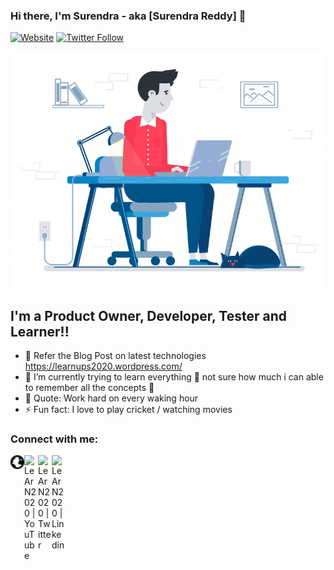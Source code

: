 ### Hi there, I'm Surendra - aka [Surendra Reddy] 👋

[![Website](https://img.shields.io/website?label=learnups2020.com&style=for-the-badge&url=https%3A%2F%2Flearnups2020.wordpress.com)](https://learnups2020.wordpress.com)
[![Twitter Follow](https://img.shields.io/twitter/follow/surendraece402?color=1DA1F2&logo=twitter&style=for-the-badge)](https://twitter.com/intent/follow?original_referer=https%3A%2F%2Fgithub.com%2Fsurendraece402&screen_name=surendraece402)

![Work Hard on Every Waking Hour](https://github.com/SurendraRedd/SurendraRedd/blob/main/Work.gif?raw=true)


## I'm a Product Owner, Developer, Tester and Learner!!

- 🔭 Refer the Blog Post on latest technologies https://learnups2020.wordpress.com/
- 🌱 I’m currently trying to learn everything 🤣 not sure how much i can able to remember all the concepts 🤣
- 🥅 Quote: Work hard on every waking hour
- ⚡ Fun fact: I love to play cricket / watching movies

<!-- Connect with me -->
### Connect with me:

[<img align="left" alt="LeArN2020" width="22px" src="https://raw.githubusercontent.com/iconic/open-iconic/master/svg/globe.svg" />][website]
[<img align="left" alt="LeArN2020 | YouTube" width="22px" src="https://cdn.jsdelivr.net/npm/simple-icons@v3/icons/youtube.svg" />][youtube]
[<img align="left" alt="LeArN2020 | Twitter" width="22px" src="https://cdn.jsdelivr.net/npm/simple-icons@v3/icons/twitter.svg" />][twitter]
[<img align="left" alt="LeArN2020 | Linkedin" width="22px" src="https://cdn.jsdelivr.net/npm/simple-icons@v3/icons/linkedin.svg" />][linkedin]

<br />
<!-- Connect with me -->

<!--
**SurendraRedd/SurendraRedd** is a ✨ _special_ ✨ repository because its `README.md` (this file) appears on your GitHub profile.

Here are some ideas to get you started:

- 🔭 I’m currently working on ...
- 🌱 I’m currently learning ...
- 👯 I’m looking to collaborate on ...
- 🤔 I’m looking for help with ...
- 💬 Ask me about ...
- 📫 How to reach me: ...
- 😄 Pronouns: ...
- ⚡ Fun fact: ...
-->

[website]: https://learnups2020.wordpress.com/
[youtube]: https://youtube.com/channel/UCgh4gTkk2iJOt6CTiseP_ug
[twitter]: https://twitter.com/surendraece402
[linkedin]: https://www.linkedin.com/in/surendra-reddy-55208948/

